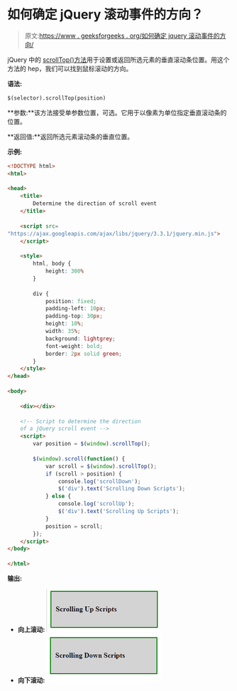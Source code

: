 # 如何确定 jQuery 滚动事件的方向？

> 原文:[https://www . geeksforgeeks . org/如何确定 jquery 滚动事件的方向/](https://www.geeksforgeeks.org/how-to-determine-the-direction-of-a-jquery-scroll-event/)

jQuery 中的 [scrollTop()方法](https://www.geeksforgeeks.org/jquery-scrolltop-with-examples/)用于设置或返回所选元素的垂直滚动条位置。用这个方法的 hep，我们可以找到鼠标滚动的方向。

**语法:**

```html
$(selector).scrollTop(position)
```

**参数:**该方法接受单参数位置，可选。它用于以像素为单位指定垂直滚动条的位置。

**返回值:**返回所选元素滚动条的垂直位置。

**示例:**

```html
<!DOCTYPE html>
<html>

<head>
    <title>
        Determine the direction of scroll event
    </title>

    <script src=
"https://ajax.googleapis.com/ajax/libs/jquery/3.3.1/jquery.min.js">
    </script>

    <style>
        html, body {
            height: 300%
        }

        div {
            position: fixed;
            padding-left: 10px;
            padding-top: 30px;
            height: 10%;
            width: 35%;
            background: lightgrey;
            font-weight: bold;
            border: 2px solid green;
        }
    </style>
</head>

<body>

    <div></div>

    <!-- Script to determine the direction
    of a jQuery scroll event -->
    <script>
        var position = $(window).scrollTop();

        $(window).scroll(function() {
            var scroll = $(window).scrollTop();
            if (scroll > position) {
                console.log('scrollDown');
                $('div').text('Scrolling Down Scripts');
            } else {
                console.log('scrollUp');
                $('div').text('Scrolling Up Scripts');
            }
            position = scroll;
        });
    </script>
</body>

</html>                    
```

**输出:**

*   **向上滚动:**
    ![](img/2ad0fd08d9c7599d9604b71d99af91b2.png)
*   **向下滚动:**
    ![](img/0451a55e7841a6351bcab2bfb776dfc7.png)